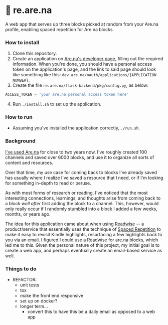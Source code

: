 # 🔁 re.are.na
A web app that serves up three blocks picked at random from your Are.na
profile, enabling spaced repetition for Are.na blocks.


### How to install
1. Clone this repository.
2. Create an application on [Are.na's developer page](https://dev.are.na/oauth/applications), filling out the required
  information. When you're done, you should have a personal access token on
  the application's page, and the link to said page should look like
  something like this: `dev.are.na/oauth/applications/{APPLICATION NUMBER}`.
3. Create the file `re.are.na/flask-backend/pkg/config.py`, as below:
  ```python
  ACCESS_TOKEN = 'your are.na personal access token here'
  ```
4. Run `./install.sh` to set up the application.


### How to run
- Assuming you've installed the application correctly, `./run.sh`.


### Background
[I've used Are.na](http://are.na/adi) for close to two years now. I've roughly created 100
channels and saved over 6000 blocks, and use it to organize all sorts
of content and resources.

Over that time, my use case for coming back to blocks I've already
saved has usually where I realize I've saved a resource that I need, or if
I'm looking for something in-depth to read or peruse.

As with most forms of research or reading, I've noticed that the most
interesting connections, learnings, and thoughts arise from coming back to a
block <i>well after</i> first adding the block to a channel. This, however,
would only really occur if I randomly stumbled into a block I added a few
weeks, months, or years ago.

The idea for this application came about when using [Readwise](https://readwise.io) -- a
product/service that essentially uses the technique of [Spaced Repetition](https://en.wikipedia.org/wiki/Spaced_repetition) to
make it easy to revisit Kindle highlights, resurfacing a few highlights back
to you via an email. I figured I could use a Readwise for are.na blocks,
which led me to this. Given the personal nature of this project, my initial
goal is to create a web app, and perhaps eventually create an email-based
service as well.


### Things to do
- REFACTOR:
  * unit tests
  * tox
  * make the front end responsive
  * set up on docker?
  * longer term...
    + convert this to have this be a daily email as opposed to a web app
